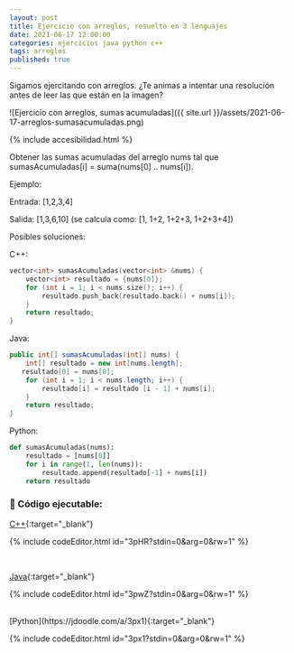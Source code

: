 ```yaml
---
layout: post
title: Ejercicio con arreglos, resuelto en 3 lenguajes
date: 2021-06-17 12:00:00
categories: ejercicios java python c++
tags: arreglos
published: true
---
```


Sigamos ejercitando con arreglos. ¿Te animas a intentar una resolución antes de leer las que están en la imagen?



![Ejercicio con arreglos, sumas acumuladas]({{ site.url }}/assets/2021-06-17-arreglos-sumasacumuladas.png)


{% include accesibilidad.html %}

Obtener las sumas acumuladas del arreglo nums tal que sumasAcumuladas[i] = suma(nums[0] .. nums[i]).

Ejemplo:

Entrada: [1,2,3,4]

Salida: [1,3,6,10] (se calcula como: [1, 1+2, 1+2+3, 1+2+3+4])

Posibles soluciones:

C++:
```cpp
vector<int> sumasAcumuladas(vector<int> &nums) {
    vector<int> resultado = {nums[0]};
    for (int i = 1; i < nums.size(); i++) {
        resultado.push_back(resultado.back() + nums[i]);
    }
    return resultado;
}
```


Java:

```java
public int[] sumasAcumuladas(int[] nums) {
    int[] resultado = new int[nums.length];
   resultado[0] = nums[0];
    for (int i = 1; i < nums.length; i++) {
        resultado[i] = resultado [i - 1] + nums[i];
    }
    return resultado;
}
```


Python:

```python
def sumasAcumuladas(nums):
    resultado = [nums[0]]
    for i in range(1, len(nums)):
        resultado.append(resultado[-1] + nums[i])
    return resultado
```

</div></details>

### 🔸 Código ejecutable:

[C++](https://jdoodle.com/a/3pHR){:target="_blank"}

{% include codeEditor.html id="3pHR?stdin=0&arg=0&rw=1" %}

<br />

[Java](https://jdoodle.com/a/3pwZ){:target="_blank"}

{% include codeEditor.html id="3pwZ?stdin=0&arg=0&rw=1" %}

<br />
[Python](https://jdoodle.com/a/3px1){:target="_blank"}

{% include codeEditor.html id="3px1?stdin=0&arg=0&rw=1" %}
